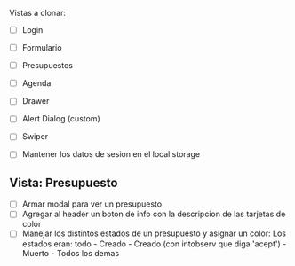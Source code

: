 Vistas a clonar:
- [ ] Login
- [ ] Formulario
- [ ] Presupuestos
- [ ] Agenda

- [ ] Drawer
- [ ] Alert Dialog (custom)
- [ ] Swiper


- [ ] Mantener los datos de sesion en el local storage



## Vista: Presupuesto
- [ ] Armar modal para ver un presupuesto
- [ ] Agregar al header un boton de info con la descripcion de las tarjetas de color
- [ ] Manejar los distintos estados de un presupuesto y asignar un color:
        Los estados eran:
            todo - Creado
            - Creado (con intobserv que diga 'acept')
            - Muerto
            - Todos los demas